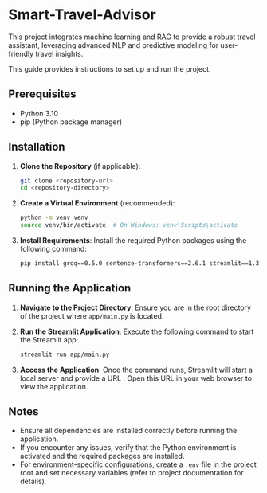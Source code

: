 # Smart-Travel-Advisor
This project integrates machine learning and RAG to provide a robust travel assistant, leveraging advanced NLP and predictive modeling for user-friendly travel insights.

This guide provides instructions to set up and run the project.

## Prerequisites
- Python 3.10
- pip (Python package manager)

## Installation

1. **Clone the Repository** (if applicable):
   ```bash
   git clone <repository-url>
   cd <repository-directory>
   ```

2. **Create a Virtual Environment** (recommended):
   ```bash
   python -m venv venv
   source venv/bin/activate  # On Windows: venv\Scripts\activate
   ```

3. **Install Requirements**:
   Install the required Python packages using the following command:
   ```bash
   pip install groq==0.5.0 sentence-transformers==2.6.1 streamlit==1.33.0 PyPDF2==3.0.1 transformers==4.40.0 shap==0.45.0 lime==0.2.0.1 python-dotenv==1.0.0 xgboost==3.0.2 faiss-cpu==1.7.4
   ```

## Running the Application

1. **Navigate to the Project Directory**:
   Ensure you are in the root directory of the project where `app/main.py` is located.

2. **Run the Streamlit Application**:
   Execute the following command to start the Streamlit app:
   ```bash
   streamlit run app/main.py
   ```

3. **Access the Application**:
   Once the command runs, Streamlit will start a local server and provide a URL . Open this URL in your web browser to view the application.

## Notes
- Ensure all dependencies are installed correctly before running the application.
- If you encounter any issues, verify that the Python environment is activated and the required packages are installed.
- For environment-specific configurations, create a `.env` file in the project root and set necessary variables (refer to project documentation for details).
